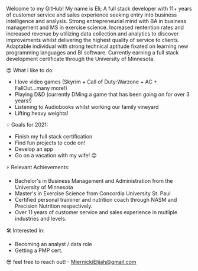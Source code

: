 Welcome to my GitHub! 
My name is Eli; A full stack developer with 11+ years of customer service and sales experience seeking entry into business intelligence and analysis. Strong entrepreneurial mind with BA in business management and MS in exercise science. Increased rentention rates and increased revenue by utilizing data collection and analytics to discover improvements whilst delivering the highest quality of service to clients. Adaptable individual with strong technical aptitude fixated on learning new programming languages and BI software. Currently earning a full stack development certificate through the University of Minnesota. 


😍 What i like to do:
+ I love video games (Skyrim + Call of Duty:Warzone + AC + FallOut...many more!)
+ Playing D&D (currently DMing a game that has been going on for over 3 years!)
+ Listening to Audiobooks whilst working our family vineyard
+ Lifting heavy weights! 


💡 Goals for 2021:
+ Finish my full stack certification 
+ Find fun projects to code on! 
+ Develop an app 
+ Go on a vacation with my wife! 😊


⚡ Relevant Achievements:
+ Bachelor's in Business Management and Administration from the University of Minnesota 
+ Master's in Exercise Science from Concordia University St. Paul
+ Certified personal traininer and nutrition coach through NASM and Precision Nutrition respectively. 
+ Over 11 years of customer service and sales experience in mutliple industries and levels. 


🛠 Interested in:
+ Becoming an analyst / data role 
+ Getting a PMP cert. 

😎 feel free to reach out! - MiernickiElijah@gmail.com
